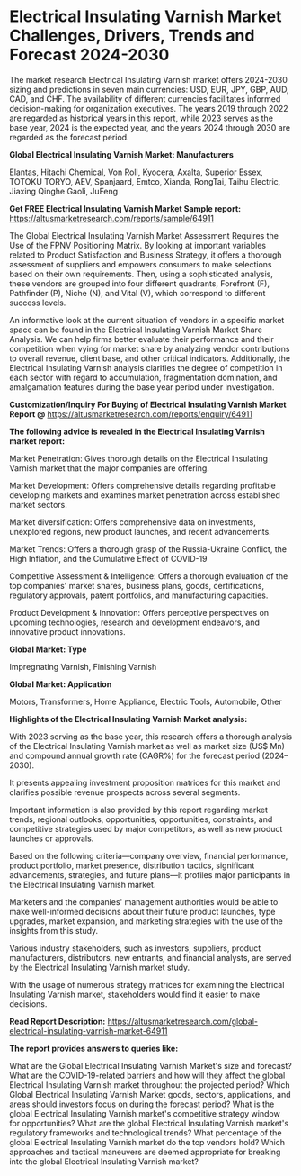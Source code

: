 <h1>Electrical Insulating Varnish Market Challenges, Drivers, Trends and Forecast 2024-2030</h1>

The market research Electrical Insulating Varnish market offers 2024-2030 sizing and predictions in seven main currencies: USD, EUR, JPY, GBP, AUD, CAD, and CHF. The availability of different currencies facilitates informed decision-making for organization executives. The years 2019 through 2022 are regarded as historical years in this report, while 2023 serves as the base year, 2024 is the expected year, and the years 2024 through 2030 are regarded as the forecast period.

<b>Global Electrical Insulating Varnish Market: Manufacturers</b>

Elantas, Hitachi Chemical, Von Roll, Kyocera, Axalta, Superior Essex, TOTOKU TORYO, AEV, Spanjaard, Emtco, Xianda, RongTai, Taihu Electric, Jiaxing Qinghe Gaoli, JuFeng

<b>Get FREE Electrical Insulating Varnish Market Sample report:</b> <a href="https://altusmarketresearch.com/reports/sample/64911">https://altusmarketresearch.com/reports/sample/64911</a>

The Global Electrical Insulating Varnish Market Assessment Requires the Use of the FPNV Positioning Matrix. By looking at important variables related to Product Satisfaction and Business Strategy, it offers a thorough assessment of suppliers and empowers consumers to make selections based on their own requirements. Then, using a sophisticated analysis, these vendors are grouped into four different quadrants, Forefront (F), Pathfinder (P), Niche (N), and Vital (V), which correspond to different success levels.

An informative look at the current situation of vendors in a specific market space can be found in the Electrical Insulating Varnish Market Share Analysis. We can help firms better evaluate their performance and their competition when vying for market share by analyzing vendor contributions to overall revenue, client base, and other critical indicators. Additionally, the Electrical Insulating Varnish analysis clarifies the degree of competition in each sector with regard to accumulation, fragmentation domination, and amalgamation features during the base year period under investigation.

<b>Customization/Inquiry For Buying of Electrical Insulating Varnish Market Report @</b> <a href="https://altusmarketresearch.com/reports/enquiry/64911">https://altusmarketresearch.com/reports/enquiry/64911</a>

<b>The following advice is revealed in the Electrical Insulating Varnish market report:</b>

Market Penetration: Gives thorough details on the Electrical Insulating Varnish market that the major companies are offering.

Market Development: Offers comprehensive details regarding profitable developing markets and examines market penetration across established market sectors.

Market diversification: Offers comprehensive data on investments, unexplored regions, new product launches, and recent advancements.

Market Trends: Offers a thorough grasp of the Russia-Ukraine Conflict, the High Inflation, and the Cumulative Effect of COVID-19

Competitive Assessment &amp; Intelligence: Offers a thorough evaluation of the top companies' market shares, business plans, goods, certifications, regulatory approvals, patent portfolios, and manufacturing capacities.

Product Development &amp; Innovation: Offers perceptive perspectives on upcoming technologies, research and development endeavors, and innovative product innovations.

<b>Global Market: Type</b>

Impregnating Varnish, Finishing Varnish

<b>Global Market: Application</b>

Motors, Transformers, Home Appliance, Electric Tools, Automobile, Other

<b>Highlights of the Electrical Insulating Varnish Market analysis:</b>

With 2023 serving as the base year, this research offers a thorough analysis of the Electrical Insulating Varnish market as well as market size (US$ Mn) and compound annual growth rate (CAGR%) for the forecast period (2024–2030).

It presents appealing investment proposition matrices for this market and clarifies possible revenue prospects across several segments.

Important information is also provided by this report regarding market trends, regional outlooks, opportunities, opportunities, constraints, and competitive strategies used by major competitors, as well as new product launches or approvals.

Based on the following criteria—company overview, financial performance, product portfolio, market presence, distribution tactics, significant advancements, strategies, and future plans—it profiles major participants in the Electrical Insulating Varnish market.

Marketers and the companies' management authorities would be able to make well-informed decisions about their future product launches, type upgrades, market expansion, and marketing strategies with the use of the insights from this study.

Various industry stakeholders, such as investors, suppliers, product manufacturers, distributors, new entrants, and financial analysts, are served by the Electrical Insulating Varnish market study.

With the usage of numerous strategy matrices for examining the Electrical Insulating Varnish market, stakeholders would find it easier to make decisions.

<b>Read Report Description:</b> <a href="https://altusmarketresearch.com/global-electrical-insulating-varnish-market-64911">https://altusmarketresearch.com/global-electrical-insulating-varnish-market-64911</a>

<b>The report provides answers to queries like:</b>

What are the Global Electrical Insulating Varnish Market's size and forecast?
What are the COVID-19-related barriers and how will they affect the global Electrical Insulating Varnish market throughout the projected period?
Which Global Electrical Insulating Varnish Market goods, sectors, applications, and areas should investors focus on during the forecast period?
What is the global Electrical Insulating Varnish market's competitive strategy window for opportunities?
What are the global Electrical Insulating Varnish market's regulatory frameworks and technological trends?
What percentage of the global Electrical Insulating Varnish market do the top vendors hold?
Which approaches and tactical maneuvers are deemed appropriate for breaking into the global Electrical Insulating Varnish market?
